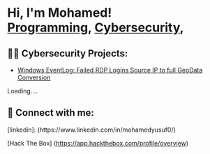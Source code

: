 <h1>Hi, I'm Mohamed! <br/><a href="https://github.com/MohamedYusuf1">Programming</a>, <a href="https://www.linkedin.com/in/myusuf0/">Cybersecurity</a>, 

<h2>👨‍💻 Cybersecurity Projects:</h2>

  - [Windows EventLog: Failed RDP Logins Source IP to full GeoData Conversion](https://github.com/MohamedYusuf1/Sentinel-.git)
  

  Loading....


<h2> 🤳 Connect with me:</h2> [linkedin]: (https://www.linkedin.com/in/mohamedyusuf0/) 
  
[Hack The Box] (https://app.hackthebox.com/profile/overview)


